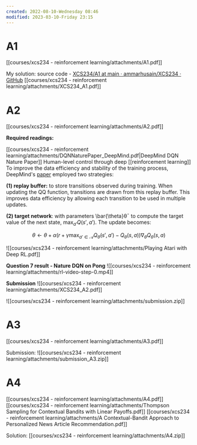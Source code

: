 ```yaml
---
created: 2022-08-10-Wednesday 08:46
modified: 2023-03-10-Friday 23:15
---
```


# A1

[[courses/xcs234 - reinforcement learning/attachments/A1.pdf]]

My solution:
source code - [XCS234/A1 at main · ammarhusain/XCS234 · GitHub](https://github.com/ammarhusain/XCS234/tree/main/A1)
[[courses/xcs234 - reinforcement learning/attachments/XCS234_A1.pdf]]

# A2

[[courses/xcs234 - reinforcement learning/attachments/A2.pdf]]

**Required readings:**

[[courses/xcs234 - reinforcement learning/attachments/DQNNaturePaper_DeepMind.pdf|DeepMind DQN Nature Paper]] Human-level control through deep [[reinforcement learning]]
To improve the data efficiency and stability of the training process, DeepMind's [paper](https://www.datascienceassn.org/sites/default/files/Human-level%20Control%20Through%20Deep%20Reinforcement%20Learning.pdf) employed two strategies:

**(1) replay buffer:** to store transitions observed during training. When updating the QQ function, transitions are drawn from this replay buffer. This improves data efficiency by allowing each transition to be used in multiple updates.

**(2) target network**: with parameters \bar{\theta}θˉ to compute the target value of the next state, $\max_{a'} Q(s',a')$. The update becomes:

$$
\theta \leftarrow \theta + \alpha\left(r+\gamma \max_{a' \in \mathcal{A}}Q_{\bar{\theta}}\left(s', a'\right) - Q_{\theta}(s, a)\right) \nabla_{\theta} Q_{\theta}(s, a)
$$

![[courses/xcs234 - reinforcement learning/attachments/Playing Atari with Deep RL.pdf]]

**Question 7 result - Nature DQN on Pong**
![[courses/xcs234 - reinforcement learning/attachments/rl-video-step-0.mp4]]

**Submission**
![[courses/xcs234 - reinforcement learning/attachments/XCS234_A2.pdf]]

![[courses/xcs234 - reinforcement learning/attachments/submission.zip]]

# A3

[[courses/xcs234 - reinforcement learning/attachments/A3.pdf]]

Submission: ![[courses/xcs234 - reinforcement learning/attachments/submission_A3.zip]]

# A4

[[courses/xcs234 - reinforcement learning/attachments/A4.pdf]]
[[courses/xcs234 - reinforcement learning/attachments/Thompson Sampling for Contextual Bandits with Linear Payoffs.pdf]]
[[courses/xcs234 - reinforcement learning/attachments/A Contextual-Bandit Approach to Personalized News Article Recommendation.pdf]]

Solution: [[courses/xcs234 - reinforcement learning/attachments/A4.zip]]
